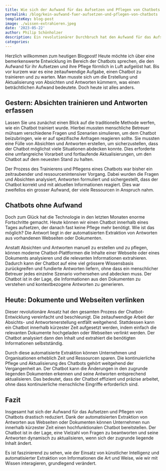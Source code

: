 ```yaml
---
title: Wie sich der Aufwand für das Aufsetzen und Pflegen von Chatbots in Luft aufgelöst hat
permalink: /blog/kein-aufwand-fuer-aufsetzen-und-pflegen-von-chatbots
templateKey: blog-post
image: ./wissen-extrahieren.jpeg
date: '2023-05-22'
author: Philip Schönholzer
description: Ein revolutionärer Durchbruch hat den Aufwand für das Aufsetzen und Pflegen von Chatbots drastisch reduziert. Erfahre, wie Chatbots heute innerhalb eines Tages eingerichtet werden können und kaum noch menschliche Pflege benötigen.
categories: 
---
```


Herzlich willkommen zum heutigen Blogpost! Heute möchte ich über eine bemerkenswerte Entwicklung im Bereich der Chatbots sprechen, die den Aufwand für ihr Aufsetzen und ihre Pflege förmlich in Luft aufgelöst hat. Bis vor kurzem war es eine zeitaufwendige Aufgabe, einen Chatbot zu trainieren und zu warten. Man musste sich um die Erstellung und Aktualisierung von Absichten und Antworten kümmern, was einen beträchtlichen Aufwand bedeutete. Doch heute ist alles anders.

## Gestern: Absichten trainieren und Antworten erfassen

Lassen Sie uns zunächst einen Blick auf die traditionelle Methode werfen, wie ein Chatbot trainiert wurde. Hierbei mussten menschliche Betreuer mühsam verschiedene Fragen und Szenarien simulieren, um dem Chatbot beizubringen, wie er auf spezifische Anfragen reagieren sollte. Sie mussten eine Fülle von Absichten und Antworten erstellen, um sicherzustellen, dass der Chatbot möglichst viele Situationen abdecken konnte. Dies erforderte eine umfangreiche Vorarbeit und fortlaufende Aktualisierungen, um den Chatbot auf dem neuesten Stand zu halten.

Der Prozess des Trainierens und Pflegens eines Chatbots war bisher ein zeitraubender und ressourcenintensiver Vorgang. Dabei wurden die Fragen und Absichten analysiert, Antworten formuliert und sichergestellt, dass der Chatbot korrekt und mit aktuellen Informationen reagiert. Dies war zweifellos ein grosser Aufwand, der viele Ressourcen in Anspruch nahm.

## Chatbots ohne Aufwand

Doch zum Glück hat die Technologie in den letzten Monaten enorme Fortschritte gemacht. Heute können wir einen Chatbot innerhalb eines Tages aufsetzen, der danach fast keine Pflege mehr benötigt. Wie ist das möglich? Die Antwort liegt in der automatisierten Extraktion von Antworten aus vorhandenen Webseiten oder Dokumenten.

Anstatt Absichten und Antworten manuell zu erstellen und zu pflegen, können moderne Chatbot-Plattformen die Inhalte einer Webseite oder eines Dokuments analysieren und die relevanten Informationen extrahieren. Dadurch kann der Chatbot auf eine viel grössere Wissensbasis zurückgreifen und fundierte Antworten liefern, ohne dass ein menschlicher Betreuer jedes einzelne Szenario vorhersehen und abdecken muss. Der Chatbot ist in der Lage, die Informationen aus den Dokumenten zu verstehen und kontextbezogene Antworten zu generieren.

## Heute: Dokumente und Webseiten verlinken

Dieser revolutionäre Ansatz hat den gesamten Prozess der Chatbot-Entwicklung vereinfacht und beschleunigt. Die zeitaufwendige Arbeit der Absichts- und Antwortenerstellung entfällt weitgehend. Stattdessen kann ein Chatbot innerhalb kürzester Zeit aufgesetzt werden, indem einfach die relevanten Dokumente hochgeladen oder Webseiten verlinkt werden. Der Chatbot analysiert dann den Inhalt und extrahiert die benötigten Informationen selbstständig.

Durch diese automatisierte Extraktion können Unternehmen und Organisationen erheblich Zeit und Ressourcen sparen. Die kontinuierliche Pflege und Aktualisierung des Chatbots gehört weitgehend der Vergangenheit an. Der Chatbot kann die Änderungen in den zugrunde liegenden Dokumenten erkennen und seine Antworten entsprechend aktualisieren. Das bedeutet, dass der Chatbot effizient und präzise arbeitet, ohne dass kontinuierliche menschliche Eingriffe erforderlich sind.

## Fazit

Insgesamt hat sich der Aufwand für das Aufsetzen und Pflegen von Chatbots drastisch reduziert. Dank der automatisierten Extraktion von Antworten aus Webseiten oder Dokumenten können Unternehmen nun innerhalb kürzester Zeit einen hochfunktionalen Chatbot bereitstellen. Der Chatbot ist in der Lage, eine Vielzahl von Fragen zu beantworten und seine Antworten dynamisch zu aktualisieren, wenn sich der zugrunde liegende Inhalt ändert.

Es ist faszinierend zu sehen, wie der Einsatz von künstlicher Intelligenz und automatisierter Extraktion von Informationen die Art und Weise, wie wir mit Wissen interagieren, grundlegend verändert.
